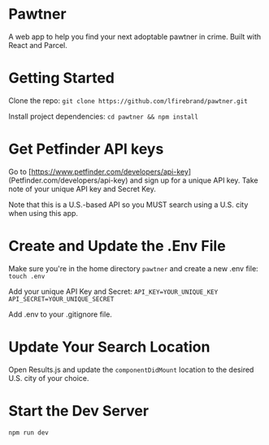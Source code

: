 # Pawtner
A web app to help you find your next adoptable pawtner in crime. Built with React and Parcel.

# Getting Started
Clone the repo: `git clone https://github.com/lfirebrand/pawtner.git`

Install project dependencies: `cd pawtner && npm install`

# Get Petfinder API keys

Go to [https://www.petfinder.com/developers/api-key] (Petfinder.com/developers/api-key) and sign up for a unique API key. Take note of your unique API key and Secret Key.

Note that this is a U.S.-based API so you MUST search using a U.S. city when using this app.

# Create and Update the .Env File
Make sure you're in the home directory `pawtner` and create a new .env file:
`touch .env`

Add your unique API Key and Secret:
`API_KEY=YOUR_UNIQUE_KEY
API_SECRET=YOUR_UNIQUE_SECRET`

Add .env to your .gitignore file.

# Update Your Search Location

Open Results.js and update the `componentDidMount` location to the desired U.S. city of your choice. 

# Start the Dev Server
`npm run dev`


